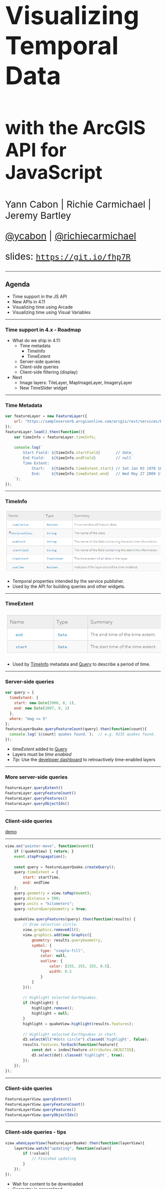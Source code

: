 <!-- .slide: data-background="../reveal.js/img/2019/devsummit/bg-1.png" -->

<h1 style="text-align: left; font-size: 80px;">Visualizing Temporal Data</h1>
<h2 style="text-align: left; font-size: 60px;">with the ArcGIS API for JavaScript</h2>
<p style="text-align: left; font-size: 30px;">Yann Cabon | Richie Carmichael | Jeremy Bartley</p>
<p style="text-align: left; font-size: 30px;">
    <a href="https://github.com/ycabon">@ycabon</a> |
    <a href="https://github.com/richiecarmichael">@richiecarmichael</a>
</p>
<p style="text-align: left; font-size: 30px;">slides: <a href="https://git.io/fhp7R"><code>https://git.io/fhp7R</code></a></p>

---

## Agenda
- Time support in the JS API
- New APIs in 4.11
- Visualizing time using Arcade
- Visualizing time using Visual Variables

---

### Time support in 4.x - Roadmap
- What do we ship in 4.11:
  - Time metadata
    - TimeInfo
    - TimeExtent
  - Server-side queries
  - Client-side queries
  - Client-side filtering (display)
- Next
  - Image layers: TileLayer, MapImageLayer, ImageryLayer
  - New TimeSlider widget

---

### Time Metadata
```js
var featureLayer = new FeatureLayer({
    url: "https://sampleserver6.arcgisonline.com/arcgis/rest/services/Earthquakes_Since1970/FeatureServer/0"
});
featureLayer.load().then(function(){
    var timeInfo = featureLayer.timeInfo;

    console.log(`
        Start Field: ${timeInfo.startField}       // date_
        End Field:   ${timeInfo.endField}         // null
        Time Extent:
            Start:   ${timeInfo.timeExtent.start} // Sat Jan 03 1970 16:00:00 GMT-0800 (Pacific Standard Time)
            End:     ${timeInfo.timeExtent.end}   // Wed May 27 2009 17:00:00 GMT-0700 (Pacific Daylight Time)
    `);
});
```

---

### TimeInfo
![](./timeinfo.png)
- Temporal properties intended by the service publisher.
- Used by the API for building queries and other widgets.

---

### TimeExtent
![](./timeextent.png)
- Used by [TimeInfo](https://developers.arcgis.com/javascript/latest/api-reference/esri-layers-support-TimeInfo.html) metadata and [Query](https://developers.arcgis.com/javascript/latest/api-reference/esri-tasks-support-Query.html) to describe a period of time.

---

### Server-side queries
```js
var query = {
  timeExtent: {
    start: new Date(2000, 0, 1),
    end: new Date(2007, 0, 1)
  },
  where: "mag >= 5"
};
featureLayerQuake.queryFeatureCount(query).then(function(count){
  console.log(`${count} quakes found.`);  // e.g. 9235 quakes found.
});
```
- _timeExtent_ added to [Query](https://developers.arcgis.com/javascript/latest/api-reference/esri-tasks-support-Query.html)
- Layers must be _time enabled_
- *Tip:* Use the [developer dashboard](https://developers.arcgis.com/dashboard) to retroactively time-enabled layers

---

### More server-side queries
```js
FeatureLayer.queryExtent()
FeatureLayer.queryFeatureCount()
FeatureLayer.queryFeatures()
FeatureLayer.queryObjectIds()
```

---

### Client-side queries
[demo](https://richiecarmichael.github.io/quake-map/index.html)

---

```js
view.on("pointer-move", function(event){
    if (!quakeView) { return; }
    event.stopPropagation();

    const query = featureLayerQuake.createQuery();
    query.timeExtent = {
        start: startTime,
        end: endTime
    };
    query.geometry = view.toMap(event);
    query.distance = 500;
    query.units = "kilometers";
    query.returnQueryGeometry = true;

    quakeView.queryFeatures(query).then(function(results) {
        // Draw selection circle.
        view.graphics.removeAll();
        view.graphics.add(new Graphic({
            geometry: results.queryGeometry,
            symbol: {
                type: "simple-fill",
                color: null,
                outline: {
                    color: [255, 255, 255, 0.5],
                    width: 0.5
                }
            }
        }));

        // Highlight selected Earthquakes.
        if (highlight) {
            highlight.remove();
            highlight = null;
        }
        highlight = quakeView.highlight(results.features);

        // Highlight selected Earthquakes in chart.
        d3.selectAll("#dots circle").classed('highlight', false);
        results.features.forEach(function(feature){
            const dot = index[feature.attributes.OBJECTID];
            d3.select(dot).classed('highlight', true);
        });
    });
});
```

---

### Client-side queries
```js
FeatureLayerView.queryExtent()
FeatureLayerView.queryFeatureCount()
FeatureLayerView.queryFeatures()
FeatureLayerView.queryObjectIds()
```

---

### Client-side queries - tips
```js
view.whenLayerView(featureLayerQuake).then(function(layerView){
    layerView.watch("updating", function(value){
        if (!value){
            // Finished updating
        }
    });
});
```
- Wait for content to be downloaded
- Geometry is generalized
- Restrict queries to information in visual extent

---

### Client-side filtering
![](./client-side-filter-2.gif)

---

### Enabling client-side filtering
```js
var quakeView = null;
view.whenLayerView(featureLayerQuake).then(function(layerView){
    quakeView = layerView;
});
```
```js
function updateMapView(startDate, endDate) {
    quakeView.filter = {
        where: "mag >= 5",
        timeExtent: {
            start: startDate,
            end: endDate
        }
    };
}
```

---

<!-- Animated gif showing an outside effect. -->
![](./client-side-filter-3.gif)

---

### Filtering with effects
```js
function updateMapView(startDate, endDate) {
    quakeView.effect = {
        filter: {
            where: "mag >= 5",
            timeExtent: {
                start: startDate,
                end: endDate
            }
        },
        includedEffect: null,
        excludedEffect: "saturate(0%) opacity(25%)"
    };
}
```

---

### Supported effects

```css
brightness(0.4);
contrast(200%);
grayscale(50%);
hue-rotate(90deg);
invert(75%);
opacity(25%);
saturate(30%);
sepia(60%);
```

---

## Visualizing time using Arcade: Color earthquakes by age

---

## Visualizing time using Visual Variables

[![./demos/animate_vv/animate_vv.png](./demos/animate_vv/animate_vv.png)](./demos/animate_vv/animate_vv.1.html)

---

<!-- .slide: data-background="../reveal.js/img/2019/devsummit/bg-esri.png" -->

---

<!-- .slide: data-background="../reveal.js/img/2019/devsummit/bg-rating.png" -->